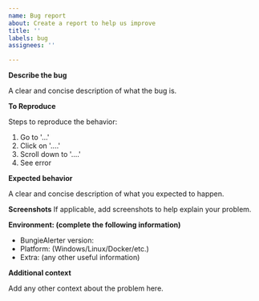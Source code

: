 ```yaml
---
name: Bug report
about: Create a report to help us improve
title: ''
labels: bug
assignees: ''

---
```


**Describe the bug**

A clear and concise description of what the bug is.

**To Reproduce**

Steps to reproduce the behavior:
1. Go to '...'
2. Click on '....'
3. Scroll down to '....'
4. See error

**Expected behavior**

A clear and concise description of what you expected to happen.


**Screenshots**
If applicable, add screenshots to help explain your problem.

**Environment: (complete the following information)**
- BungieAlerter version:
- Platform: (Windows/Linux/Docker/etc.)
- Extra: (any other useful information)

**Additional context**

Add any other context about the problem here.
